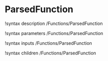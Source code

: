 <!-- MOOSE Documentation Stub: Remove this when content is added. -->

# ParsedFunction
!syntax description /Functions/ParsedFunction

!syntax parameters /Functions/ParsedFunction

!syntax inputs /Functions/ParsedFunction

!syntax children /Functions/ParsedFunction
